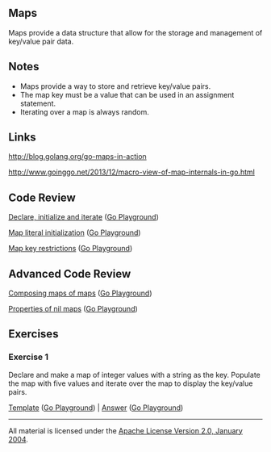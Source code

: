 ## Maps

Maps provide a data structure that allow for the storage and management of key/value pair data.

## Notes

* Maps provide a way to store and retrieve key/value pairs.
* The map key must be a value that can be used in an assignment statement.
* Iterating over a map is always random.

## Links

http://blog.golang.org/go-maps-in-action

http://www.goinggo.net/2013/12/macro-view-of-map-internals-in-go.html

## Code Review

[Declare, initialize and iterate](example1/example1.go) ([Go Playground](https://play.golang.org/p/wVgTXEVimA))

[Map literal initialization](example2/example2.go) ([Go Playground](https://play.golang.org/p/C0RJU7WUca))

[Map key restrictions](example3/example3.go) ([Go Playground](http://play.golang.org/p/FcY_0ckwOZ))

## Advanced Code Review

[Composing maps of maps](advanced/example1/example1.go) ([Go Playground](https://play.golang.org/p/mycosI0zpN))

[Properties of nil maps](advanced/example2/example2.go) ([Go Playground](http://play.golang.org/p/GF0gbY4SvN))

## Exercises

### Exercise 1

Declare and make a map of integer values with a string as the key. Populate the map with five values and iterate over the map to display the key/value pairs.

[Template](exercises/template1/template1.go) ([Go Playground](http://play.golang.org/p/-JBSUoux-v)) | 
[Answer](exercises/exercise1/exercise1.go) ([Go Playground](https://play.golang.org/p/9DDe_wFFYi))
___
All material is licensed under the [Apache License Version 2.0, January 2004](http://www.apache.org/licenses/LICENSE-2.0).
